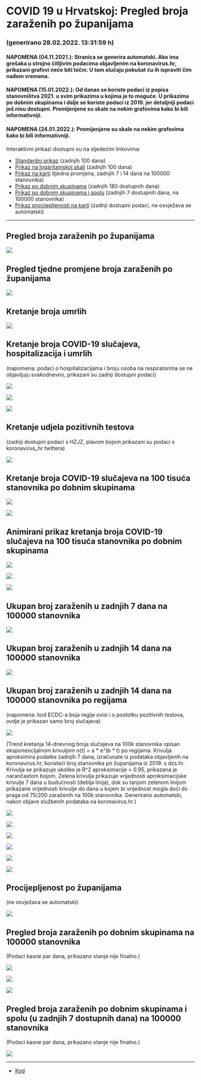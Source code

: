 # COVID 19 u Hrvatskoj: Pregled broja zaraženih po županijama

### (generirano 28.02.2022. 13:31:59 h)

#### NAPOMENA (04.11.2021.): Stranica se generira automatski. Ako ima grešaka u strojno čitljivim podacima objavljenim na koronavirus.hr, prikazani grafovi neće biti točni. U tom slučaju pokušat ću ih ispraviti čim nađem vremena.

#### NAPOMENA (15.01.2022.): Od danas se koriste podaci iz popisa stanovništva 2021. u svim prikazima u kojima je to moguće. U prikazima po dobnim skupinama i dalje se koriste podaci iz 2019. jer detaljniji podaci još nisu dostupni. Promijenjene su skale na nekim grafovima kako bi bili informativniji.

#### NAPOMENA (24.01.2022.): Promijenjene su skale na nekim grafovima kako bi bili informativniji.

Interaktivni prikazi dostupni su na sljedećim linkovima:

- [Standardni prikaz](html/index.html) (zadnjih 100 dana)
- [Prikaz na logaritamskoj skali](html/index_log.html) (zadnjih 100 dana)
- [Prikaz na karti](html/index_map.html) (tjedna promjena, zadnjih 7 i 14 dana na 100000 stanovnika)
- [Prikaz po dobnim skupinama](html/index_per_age.html) (zadnjih 180 dostupnih dana)
- [Prikaz po dobnim skupinama i spolu](html/index_pyramid.html) (zadnjih 7 dostupnih dana, na 100000 stanovnika)
- [Prikaz procijepljenosti na karti](html/index_vaccination.html) (zadnji dostupni podaci, ne osvježava se automatski)

-----

## Pregled broja zaraženih po županijama

![](img/2022_02_27_line_plots.png)

## Pregled tjedne promjene broja zaraženih po županijama

![](img/2022_02_27_map.png)

## Kretanje broja umrlih

![](img/2022_02_27_deaths_shaded.png)

## Kretanje broja COVID-19 slučajeva, hospitalizacija i umrlih

(napomena: podaci o hospitalizacijama i broju osoba na respiratorima se ne objavljuju svakodnevno, prikazani su zadnji dostupni podaci)

![](img/2022_02_27_cases_hospitalisations_deaths.png)

![](img/2022_02_27_cases_hospitalisations_deaths_log.png)

![](img/2022_02_27_cases_hospitalisations_deaths_log_age.png)

## Kretanje udjela pozitivnih testova

(zadnji dostupni podaci s HZJZ, plavom bojom prikazani su podaci s koronavirus_hr twittera)

![](img/2022_02_27_percentage_positive_tests.png)

## Kretanje broja COVID-19 slučajeva na 100 tisuća stanovnika po dobnim skupinama

![](img/2022_02_27_cases_per_age_group_lines.png)

![](img/2022_02_27_cases_per_age_group_lines_log.png)

## Animirani prikaz kretanja broja COVID-19 slučajeva na 100 tisuća stanovnika po dobnim skupinama

![](img/2022_02_27anim_aug_1200.gif)

![](img/anim_cases_2022_02_27_vs_2020.gif)

![](img/2022_02_27all_counties_dots.png)

## Ukupan broj zaraženih u zadnjih 7 dana na 100000 stanovnika

![](img/2022_02_27_map_7_day_per_100k.png)

## Ukupan broj zaraženih u zadnjih 14 dana na 100000 stanovnika

![](img/2022_02_27_map_14_day_per_100k.png)

## Ukupan broj zaraženih u zadnjih 14 dana na 100000 stanovnika po regijama

(napomena: kod ECDC-a boja regije ovisi i o postotku pozitivnih testova, ovdje je prikazan samo broj slučajeva)

![](img/2022_02_27_map_14_day_per_100k_region.png)

(Trend kretanja 14-dnevnog broja slučajeva na 100k stanovnika opisan eksponencijalnom krivuljom n(t) = a * e^(b * t) po regijama. Krivulja aproksimira podatke zadnjih 7 dana, izračunate iz podataka objavljenih na koronavirus.hr, koristeći broj stanovnika po županijama iz 2019. s dzs.hr. Krivulja se prikazuje ukoliko je R^2 aproksimacije > 0.95, prikazana je narančastom bojom. Zelena krivulja prikazuje vrijednosti aproksimacijske krivulje 7 dana u budućnosti (deblja linija), dok su tanjom zelenom linijom prikazane vrijednosti krivulje do dana u kojem bi vrijednost mogla doći do praga od 75/200 zaraženih na 100k stanovnika. Generirano automatski, nakon objave službenih podataka na koronavirus.hr.)

![](img/2022_02_27_current_Jadranska_Hrvatska.png)

![](img/2022_02_27_current_Panonska_Hrvatska.png)

![](img/2022_02_27_current_Grad_Zagreb.png)

![](img/2022_02_27_current_Sjeverna_Hrvatska.png)

![](img/2022_02_27_current_Republika_Hrvatska.png)

![](img/2022_02_27_cases_hospitalisations_deaths_Republika_Hrvatska.png)

## Procijepljenost po županijama

(ne osvježava se automatski)

![](img/2022_02_27_vaccination.png)

## Pregled broja zaraženih po dobnim skupinama na 100000 stanovnika

(Podaci kasne par dana, prikazano stanje nije finalno.)

![](img/2022_02_27_per_age_group.png)

![](img/2022_02_27_per_age_group_all_0.png)

![](img/2022_02_27_per_age_group_all_1.png)

## Pregled broja zaraženih po dobnim skupinama i spolu (u zadnjih 7 dostupnih dana) na 100000 stanovnika

(Podaci kasne par dana, prikazano stanje nije finalno.)

![](img/2022_02_27_pyramid.png)

-----

- [Kod](https://github.com/ppalasek/covid_plots_croatia)

